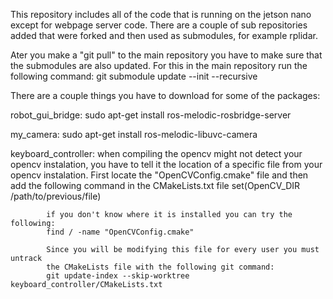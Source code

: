 This repository includes all of the code that is running on the jetson nano except for webpage
server code. There are a couple of sub repositories added that were forked and then used as
submodules, for example rplidar.

Ater you make a "git pull" to the main repository you have to make sure that the submodules 
are also updated. For this in the main repository run the following command:
git submodule update --init --recursive

There are a couple things you have to download for some of the packages:

robot\_gui\_bridge: sudo apt-get install ros-melodic-rosbridge-server

my\_camera: sudo apt-get install ros-melodic-libuvc-camera

keyboard\_controller: when compiling the opencv might not detect your opencv instalation,
			you have to tell it the location of a specific file from your opencv
			instalation. First locate the "OpenCVConfig.cmake" file and then add
			the following command in the CMakeLists.txt file
			set(OpenCV_DIR /path/to/previous/file)

			if you don't know where it is installed you can try the following:
			find / -name "OpenCVConfig.cmake"

			Since you will be modifying this file for every user you must untrack
			the CMakeLists file with the following git command:
			git update-index --skip-worktree keyboard_controller/CMakeLists.txt
